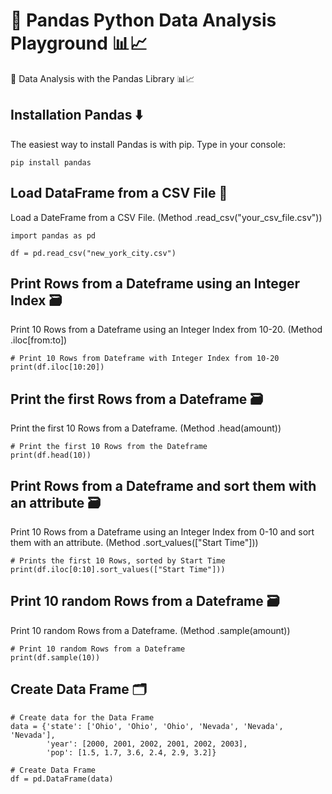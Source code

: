 # 🐍 Pandas Python Data Analysis Playground 📊📈
🐍 Data Analysis with the Pandas Library 📊📈

## Installation Pandas ⬇️ 
The easiest way to install Pandas is with pip. Type in your console:
```
pip install pandas
```

## Load DataFrame from a CSV File 📂
Load a DateFrame from a CSV File. (Method .read_csv("your_csv_file.csv"))
```
import pandas as pd

df = pd.read_csv("new_york_city.csv")
```

## Print Rows from a Dateframe using an Integer Index 🗃
Print 10 Rows from a Dateframe using an Integer Index from 10-20. (Method .iloc[from:to])
```
# Print 10 Rows from Dateframe with Integer Index from 10-20
print(df.iloc[10:20])
```

## Print the first Rows from a Dateframe 🗃
Print the first 10 Rows from a Dateframe. (Method .head(amount))
```
# Print the first 10 Rows from the Dateframe
print(df.head(10))
```


## Print Rows from a Dateframe and sort them with an attribute 🗃
Print 10 Rows from a Dateframe using an Integer Index from 0-10 and sort them with an attribute. (Method .sort_values(["Start Time"]))
```
# Prints the first 10 Rows, sorted by Start Time
print(df.iloc[0:10].sort_values(["Start Time"]))
```

## Print 10 random Rows from a Dateframe 🗃
Print 10 random Rows from a Dateframe. (Method .sample(amount))
```
# Print 10 random Rows from a Dateframe
print(df.sample(10))
```

## Create Data Frame 🗂
```
# Create data for the Data Frame
data = {'state': ['Ohio', 'Ohio', 'Ohio', 'Nevada', 'Nevada', 'Nevada'],
        'year': [2000, 2001, 2002, 2001, 2002, 2003],
        'pop': [1.5, 1.7, 3.6, 2.4, 2.9, 3.2]}

# Create Data Frame
df = pd.DataFrame(data)
```
